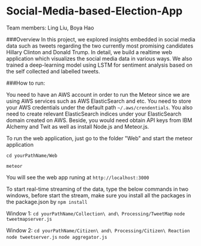 # Social-Media-based-Election-App

Team members: Ling Liu, Boya Hao

###Overview
In this project, we explored insights embedded in social media data such as tweets regarding the two currently most promising candidates Hillary Clinton and Donald Trump.
In detail, we build a realtime web application which visualizes the social media data in various ways. 
We also trained a deep-learning model using LSTM for sentiment analysis based on the self collected and labelled tweets.

###How to run:

You need to have an AWS account in order to run the Meteor since we are using AWS services such as AWS ElasticSearch and etc. You need to store your AWS credentials under the default path `~/.aws/crendentials`. You also need to create relevant ElasticSearch indices under your ElasticSearch domain created on AWS. Beside, you would need obtain API keys from IBM Alchemy and Twit as well as install Node.js and Meteor.js.

To run the web application, just go to the folder "Web" and start the meteor application

`cd yourPathName/Web`

`meteor`

You will see the web app runing at `http://localhost:3000`

To start real-time streaming of the data, type the below commands in two windows, before start the stream, make sure you install all the packages in the package.json by `npm install`

Window 1:
`cd yourPathName/Collection\ and\ Processing/TweetMap`
`node tweetmapserver.js`

Window 2:
`cd yourPathName/Citizen\ and\ Processing/Citizen\ Reaction`
`node tweetserver.js`
`node aggregator.js`


